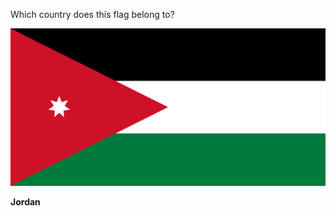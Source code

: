 Which country does this flag belong to?

![Flag of Jordan](images/Flag_of_Jordan.svg)
<!--question-->
**Jordan**